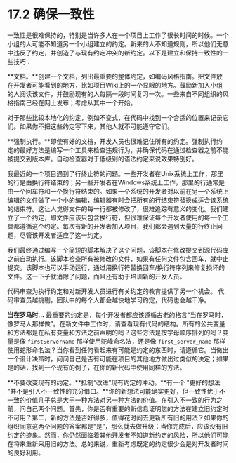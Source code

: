 # 17.2 确保一致性

一致性是很难保持的，特别是当许多人在一个项目上工作了很长时间的时候。一个小组的人可能不知道另一个小组建立的约定。新来的人不知道规则，所以他们无意中违反了约定，并创造了与现有约定冲突的新约定。以下是建立和保持一致性的一些技巧：

**文档。**创建一个文档，列出最重要的整体约定，如编码风格指南。把文件放在开发者可能看到的地方，比如项目Wiki上的一个显眼的地方。鼓励新加入小组的人阅读该文件，并鼓励现有的人每隔一段时间复习一次。一些来自不同组织的风格指南已经在网上发布；考虑从其中一个开始。

对于那些比较本地化的约定，例如不变式，在代码中找到一个合适的位置来记录它们。如果你不把这些约定写下来，其他人就不可能遵守它们。

**强制执行。**即使有好的文档，开发人员也很难记住所有的约定。强制执行约定的最好方法是编写一个工具来检查违规行为，并确保代码在通过检查器之前不能被提交到版本库。自动检查器对于低级别的语法约定来说效果特别好。

我最近的一个项目遇到了行终止符的问题。一些开发者在Unix系统上工作，那里的行是由换行符结束的；另一些开发者在Windows系统上工作，那里的行通常是由一个回车符和一个换行符结束的。如果一个系统的开发者对以前在另一个系统上编辑的文件做了一个小的编辑，编辑器有时会把所有的行结束符替换成适合该系统的结束符。这让人觉得文件的每一行都被修改了，很难追踪有意义的变化。我们建立了一个约定，即文件应该只包含换行符，但很难保证每个开发者使用的每一个工具都遵循这个约定。每次有新的开发者加入项目，我们都会遇到大量的行终止问题，尽管该开发者适应了这一约定。

我们最终通过编写一个简短的脚本解决了这个问题，该脚本在修改提交到源代码库之前自动执行。该脚本检查所有被修改的文件，如果有任何文件包含回车，就中止提交。该脚本也可以手动运行，通过用换行符替换回车/换行符序列来修复损坏的文件。这一下子就消除了问题，而且还有助于培训新的开发人员。

代码审查为执行约定和对新开发人员进行有关约定的教育提供了另一个机会。 代码审查员越挑剔，团队中的每个人都会越快地学习约定，代码也会越干净。

**当在罗马时...** 最重要的约定是，每个开发者都应该遵循古老的格言“当在罗马时，像罗马人那样做”。在新文件中工作时，请查看现有代码的结构。所有的公共变量和方法都是在私有变量和方法之前声明的吗？这些方法是按字母顺序排列的吗？变量是像 `firstServerName` 那样使用驼峰命名法，还是像 `first_server_name` 那样使用蛇形命名法？当你看到任何看起来有可能是约定的东西时，请遵循它。当做出一个设计决策时，问问自己是否有可能在项目的其他地方做出过类似的决定；如果是的话，找到一个现有的例子，在你的新代码中使用同样的方法。

**不要改变现有的约定。**抵制“改进”现有约定的冲动。**有一个 "更好的想法 "并不是引入不一致性的充分借口。**你的新想法可能确实更好，但一致性优于不一致的价值几乎总是大于一种方法对另一种方法的价值。在引入不一致的行为之前，问自己两个问题。首先，你是否有重要的新信息证明您的方法在建立旧约定时不可用？第二，新的方法是否好得多，值得花时间去更新所有旧的用法？如果你的组织同意这两个问题的答案都是“是”，那么就去做升级；当你完成后，应该没有旧约定的迹象。然而，你仍然面临着其他开发者不知道新约定的风险，所以他们可能在将来重新采用旧的方法。总的来说，重新考虑既定的约定很少会是对开发者时间的良好利用。&#x20;
